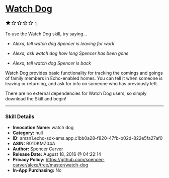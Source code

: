 # [Watch Dog](http://alexa.amazon.com/#skills/amzn1.echo-sdk-ams.app.c1bb0a28-f820-47fb-b02d-822e5fa27af0)
![1 stars](../../images/ic_star_black_18dp_1x.png)![1 stars](../../images/ic_star_border_black_18dp_1x.png)![1 stars](../../images/ic_star_border_black_18dp_1x.png)![1 stars](../../images/ic_star_border_black_18dp_1x.png)![1 stars](../../images/ic_star_border_black_18dp_1x.png) 1

To use the Watch Dog skill, try saying...

* *Alexa, tell watch dog Spencer is leaving for work*

* *Alexa, ask watch dog how long Spencer has been gone*

* *Alexa, tell watch dog Spencer is back*

Watch Dog provides basic functionality for tracking the comings and goings of family members in Echo-enabled homes. You can tell it when someone is leaving or returning, and ask for info on someone who has previously left.

There are no external dependencies for Watch Dog users, so simply download the Skill and begin!

***

### Skill Details

* **Invocation Name:** watch dog
* **Category:** null
* **ID:** amzn1.echo-sdk-ams.app.c1bb0a28-f820-47fb-b02d-822e5fa27af0
* **ASIN:** B01DKMZ04A
* **Author:** Spencer Carver
* **Release Date:** August 18, 2016 @ 04:22:14
* **Privacy Policy:** https://github.com/spencer-carver/alexa/tree/master/watch-dog
* **In-App Purchasing:** No
